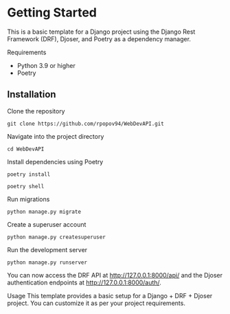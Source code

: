 # Getting Started

This is a basic template for a Django project using the Django Rest Framework (DRF), Djoser, and Poetry as a dependency manager.

Requirements
* Python 3.9 or higher
* Poetry

## Installation

Clone the repository

`git clone https://github.com/rpopov94/WebDevAPI.git`

Navigate into the project directory

`cd WebDevAPI`

Install dependencies using Poetry

`poetry install`

`poetry shell`

Run migrations

`python manage.py migrate`

Create a superuser account

`python manage.py createsuperuser`

Run the development server

`python manage.py runserver`

You can now access the DRF API at http://127.0.0.1:8000/api/ and the Djoser authentication endpoints at http://127.0.0.1:8000/auth/.

Usage
This template provides a basic setup for a Django + DRF + Djoser project. You can customize it as per your project requirements.

